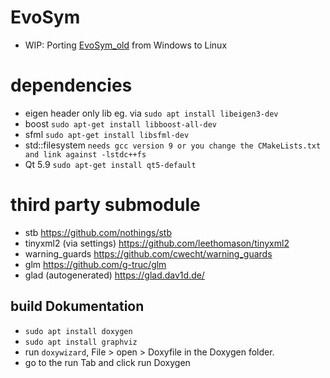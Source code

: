 # EvoSym
- WIP: Porting [EvoSym_old](https://github.com/Jakobimatrix/EvoSym_old) from Windows to Linux




# dependencies
- eigen
  header only lib eg. via `sudo apt install libeigen3-dev`
- boost
  `sudo apt-get install libboost-all-dev`
- sfml
  `sudo apt-get install libsfml-dev`
- std::filesystem
  `needs gcc version 9 or you change the CMakeLists.txt and link against -lstdc++fs`
- Qt 5.9
  `sudo apt-get install qt5-default`

# third party submodule
- stb https://github.com/nothings/stb
- tinyxml2 (via settings) https://github.com/leethomason/tinyxml2
- warning_guards https://github.com/cwecht/warning_guards
- glm https://github.com/g-truc/glm
- glad (autogenerated) https://glad.dav1d.de/

## build Dokumentation

* `sudo apt install doxygen`
* `sudo apt install graphviz`
* run `doxywizard`, File > open > Doxyfile in the Doxygen folder.
* go to the run Tab and click run Doxygen
